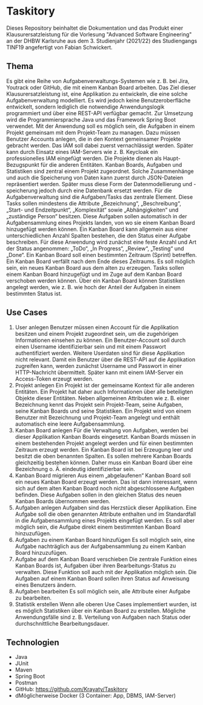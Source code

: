 # Taskitory
Dieses Repository beinhaltet die Dokumentation und das Produkt einer Klausurersatzleistung für die Vorlesung "Advanced Software Engineering" an der DHBW Karlsruhe aus dem 3. Studienjahr (2021/22) des Studiengangs TINF19 angefertigt von Fabian Schwickert.

## Thema
Es gibt eine Reihe von Aufgabenverwaltungs-Systemen wie z. B. bei Jira, Youtrack oder GitHub, die mit einem Kanban Board arbeiten. Das Ziel dieser Klausurersatzleistung ist, eine Applikation zu entwickeln, die eine solche Aufgabenverwaltung modelliert. Es wird jedoch keine Benutzeroberfläche entwickelt, sondern lediglich die notwendige Anwendungslogik programmiert und über eine REST-API verfügbar gemacht. Zur Umsetzung wird die Programmiersprache Java und das Framework Spring Boot verwendet.
Mit der Anwendung soll es möglich sein, die Aufgaben in einem Projekt gemeinsam mit dem Projekt-Team zu managen. Dazu müssen Benutzer Accounts anlegen, die in den Kontext gemeinsamer Projekte gebracht werden. Das IAM soll dabei zuerst vernachlässigt werden. Später kann durch Einsatz eines IAM-Servers wie z. B. Keycloak ein professionelles IAM eingefügt werden.
Die Projekte dienen als Haupt-Bezugspunkt für die anderen Entitäten. Kanban Boards, Aufgaben und Statistiken sind zentral einem Projekt zugeordnet. Solche Zusammenhänge und auch die Speicherung von Daten kann zuerst durch JSON-Dateien repräsentiert werden. Später muss diese Form der Datenmodellierung und -speicherung jedoch durch eine Datenbank ersetzt werden.
Für die Aufgabenverwaltung sind die Aufgaben/Tasks das zentrale Element. Diese Tasks sollen mindestens die Attribute „Bezeichnung“, „Beschreibung“, „Start- und Endzeitpunkt“, „Komplexität“ sowie „Abhängigkeiten“ und „zuständige Person“ besitzen.
Diese Aufgaben sollen automatisch in der Aufgabensammlung eines Projekts landen, von wo sie einem Kanban Board hinzugefügt werden können. Ein Kanban Board kann allgemein aus einer unterschiedlichen Anzahl Spalten bestehen, die den Status einer Aufgabe beschreiben. Für diese Anwendung wird zunächst eine feste Anzahl und Art der Status angenommen: „ToDo“, „In Progress“, „Review“, „Testing“ und „Done“. Ein Kanban Board soll einen bestimmten Zeitraum (Sprint) betreffen. Ein Kanban Board verfällt nach dem Ende dieses Zeitraums. Es soll möglich sein, ein neues Kanban Board aus dem alten zu erzeugen.
Tasks sollen einem Kanban Board hinzugefügt und im Zuge auf dem Kanban Board verschoben werden können. Über ein Kanban Board können Statistiken angelegt werden, wie z. B. wie hoch der Anteil der Aufgaben in einem bestimmten Status ist.
 
## Use Cases
1.	User anlegen
Benutzer müssen einen Account für die Applikation besitzen und einem Projekt zugeordnet sein, um die zugehörigen Informationen einsehen zu können. Ein Benutzer-Account soll durch einen Username identifizierbar sein und mit einem Passwort authentifiziert werden. Weitere Userdaten sind für diese Applikation nicht relevant. Damit ein Benutzer über die REST-API auf die Applikation zugreifen kann, werden zunächst Username und Passwort in einer HTTP-Nachricht übermittelt. Später kann mit einem IAM-Server ein Access-Token erzeugt werden.
2.	Projekt anlegen
Ein Projekt ist der gemeinsame Kontext für alle anderen Entitäten. Ein Projekt hat daher auch Informationen über alle beteiligten Objekte dieser Entitäten. Neben allgemeinen Attributen wie z. B. einer Bezeichnung kennt das Projekt sein Projekt-Team, seine Aufgaben, seine Kanban Boards und seine Statistiken. Ein Projekt wird von einem Benutzer mit Bezeichnung und Projekt-Team angelegt und enthält automatisch eine leere Aufgabensammlung.
3.	Kanban Board anlegen
Für die Verwaltung von Aufgaben, werden bei dieser Applikation Kanban Boards eingesetzt. Kanban Boards müssen in einem bestehenden Projekt angelegt werden und für einen bestimmten Zeitraum erzeugt werden. Ein Kanban Board ist bei Erzeugung leer und besitzt die oben benannten Spalten. Es sollen mehrere Kanban Boards gleichzeitig bestehen können. Daher muss ein Kanban Board über eine Bezeichnung o. Ä. eindeutig identifizierbar sein.
4.	Kanban Board migrieren
Aus einem „abgelaufenen“ Kanban Board soll ein neues Kanban Board erzeugt werden. Das ist dann interessant, wenn sich auf dem alten Kanban Board noch nicht abgeschlossene Aufgaben befinden. Diese Aufgaben sollen in den gleichen Status des neuen Kanban Boards übernommen werden.
5.	Aufgaben anlegen
Aufgaben sind das Herzstück dieser Applikation. Eine Aufgabe soll die oben genannten Attribute enthalten und im Standardfall in die Aufgabensammlung eines Projekts eingefügt werden. Es soll aber möglich sein, die Aufgabe direkt einem bestimmten Kanban Board hinzuzufügen.
6.	Aufgaben zu einem Kanban Board hinzufügen
Es soll möglich sein, eine Aufgabe nachträglich aus der Aufgabensammlung zu einem Kanban Board hinzuzufügen.
7.	Aufgabe auf dem Kanban Board verschieben
Die zentrale Funktion eines Kanban Boards ist, Aufgaben über ihren Bearbeitungs-Status zu verwalten. Diese Funktion soll auch mit der Applikation möglich sein. Die Aufgaben auf einem Kanban Board sollen ihren Status auf Anweisung eines Benutzers ändern.
8.	Aufgaben bearbeiten
Es soll möglich sein, alle Attribute einer Aufgabe zu bearbeiten.
9.	Statistik erstellen
Wenn alle oberen Use Cases implementiert wurden, ist es möglich Statistiken über ein Kanban Board zu erstellen. Mögliche Anwendungsfälle sind z. B. Verteilung von Aufgaben nach Status oder durchschnittliche Bearbeitungsdauer.

## Technologien
+ Java
+ JUnit
+ Maven
+ Spring Boot
+ Postman
+ GitHub: https://github.com/Krayaty/Taskitory
+ dMöglicherweise Docker (3 Container: App, DBMS, IAM-Server)

